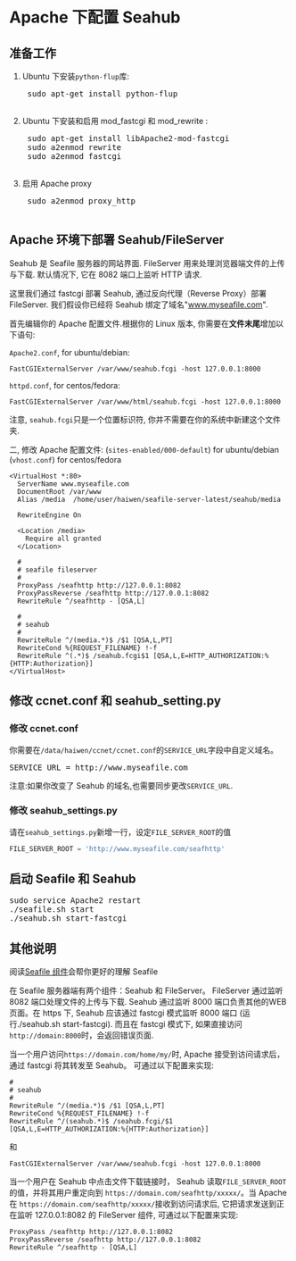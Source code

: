 # Apache 下配置 Seahub

## 准备工作

1. Ubuntu 下安装<code>python-flup</code>库:

    <pre>
    sudo apt-get install python-flup
    </pre>

2. Ubuntu 下安装和启用 mod_fastcgi 和 mod_rewrite :

    <pre>
    sudo apt-get install libApache2-mod-fastcgi
    sudo a2enmod rewrite
    sudo a2enmod fastcgi
    </pre>

3. 启用 Apache proxy

    <pre>
    sudo a2enmod proxy_http
    </pre>


## Apache 环境下部署 Seahub/FileServer

Seahub 是 Seafile 服务器的网站界面. FileServer 用来处理浏览器端文件的上传与下载. 默认情况下, 它在 8082 端口上监听 HTTP 请求.

这里我们通过 fastcgi 部署 Seahub, 通过反向代理（Reverse Proxy）部署 FileServer. 我们假设你已经将 Seahub 绑定了域名"www.myseafile.com".

首先编辑你的 Apache 配置文件.根据你的 Linux 版本, 你需要在**文件末尾**增加以下语句:

`Apache2.conf`, for ubuntu/debian:
```
FastCGIExternalServer /var/www/seahub.fcgi -host 127.0.0.1:8000
```

`httpd.conf`, for centos/fedora:
```
FastCGIExternalServer /var/www/html/seahub.fcgi -host 127.0.0.1:8000
```

注意, `seahub.fcgi`只是一个位置标识符, 你并不需要在你的系统中新建这个文件夹.

二, 修改 Apache 配置文件:
(`sites-enabled/000-default`) for ubuntu/debian
(`vhost.conf`) for centos/fedora

```
<VirtualHost *:80>
  ServerName www.myseafile.com
  DocumentRoot /var/www
  Alias /media  /home/user/haiwen/seafile-server-latest/seahub/media

  RewriteEngine On

  <Location /media>
    Require all granted
  </Location>

  #
  # seafile fileserver
  #
  ProxyPass /seafhttp http://127.0.0.1:8082
  ProxyPassReverse /seafhttp http://127.0.0.1:8082
  RewriteRule ^/seafhttp - [QSA,L]

  #
  # seahub
  #
  RewriteRule ^/(media.*)$ /$1 [QSA,L,PT]
  RewriteCond %{REQUEST_FILENAME} !-f
  RewriteRule ^(.*)$ /seahub.fcgi$1 [QSA,L,E=HTTP_AUTHORIZATION:%{HTTP:Authorization}]
</VirtualHost>
```


## 修改 ccnet.conf 和 seahub_setting.py

### 修改 ccnet.conf

你需要在<code>/data/haiwen/ccnet/ccnet.conf</code>的<code>SERVICE_URL</code>字段中自定义域名。

<pre>
SERVICE_URL = http://www.myseafile.com
</pre>

注意:如果你改变了 Seahub 的域名,也需要同步更改<code>SERVICE_URL</code>.

### 修改 seahub_settings.py

请在<code>seahub_settings.py</code>新增一行，设定`FILE_SERVER_ROOT`的值

```python
FILE_SERVER_ROOT = 'http://www.myseafile.com/seafhttp'
```

## 启动 Seafile 和 Seahub

<pre>
sudo service Apache2 restart
./seafile.sh start
./seahub.sh start-fastcgi
</pre>


## 其他说明

阅读[Seafile 组件](../overview/components.md)会帮你更好的理解 Seafile

在 Seafile 服务器端有两个组件：Seahub 和 FileServer。 FileServer 通过监听 8082 端口处理文件的上传与下载. Seahub 通过监听 8000 端口负责其他的WEB页面。在 https 下, Seahub 应该通过 fastcgi 模式监听 8000 端口 (运行./seahub.sh start-fastcgi). 而且在 fastcgi 模式下, 如果直接访问`http://domain:8000`时，会返回错误页面.

当一个用户访问`https://domain.com/home/my/`时, Apache 接受到访问请求后，通过 fastcgi 将其转发至 Seahub。 可通过以下配置来实现:

    #
    # seahub
    #
    RewriteRule ^/(media.*)$ /$1 [QSA,L,PT]
    RewriteCond %{REQUEST_FILENAME} !-f
    RewriteRule ^/(seahub.*)$ /seahub.fcgi/$1 [QSA,L,E=HTTP_AUTHORIZATION:%{HTTP:Authorization}]

和

    FastCGIExternalServer /var/www/seahub.fcgi -host 127.0.0.1:8000


当一个用户在 Seahub 中点击文件下载链接时， Seahub 读取<code>FILE_SERVER_ROOT</code>的值，并将其用户重定向到
`https://domain.com/seafhttp/xxxxx/`。当 Apache 在 `https://domain.com/seafhttp/xxxxx/`接收到访问请求后, 它把请求发送到正在监听 127.0.0.1:8082 的 FileServer 组件, 可通过以下配置来实现:

    ProxyPass /seafhttp http://127.0.0.1:8082
    ProxyPassReverse /seafhttp http://127.0.0.1:8082
    RewriteRule ^/seafhttp - [QSA,L]
